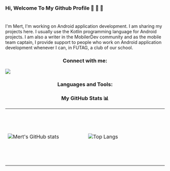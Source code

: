 ### Hi, Welcome To My Github Profile 👋 👋 👋
#
I'm Mert, I'm working on Android application development. I am sharing my projects here. I usually use the Kotlin programming language for Android projects. I am also a writer in the MobilerDev community and as the mobile team captain, I provide support to people who work on Android application development whenever I can, in FUTAG, a club of our school.

### <div id = 1 align="center"><p>Connect with me:</p></div>
![](https://komarev.com/ghpvc/?username=Mert305&label=PROFILE+VIEWS)

### <div id = 3 align="center"><p>Languages and Tools:</p></div>

### <div id = 3 align="center"><p>My GitHub Stats 📊</p></div>
<td>
<table>
<tr>

<td width =450 height="180">

![Mert's GitHub stats](https://github-readme-stats.vercel.app/api?username=Mert305&show_icons=true&theme=tokyonight)

<td width=450 height="180">

![Top Langs](https://github-readme-stats.vercel.app/api/top-langs/?username=Mert305&layout=compact&theme=tokyonight)

</td>

</tr>
</table>
